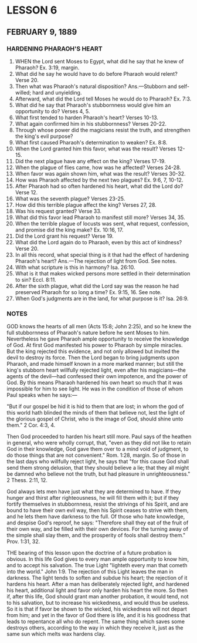 # LESSON 6
## FEBRUARY 9, 1889

### HARDENING PHARAOH'S HEART

1. WHEN the Lord sent Moses to Egypt, what did he say that he knew of Pharaoh? Ex. 3:19, margin.
2. What did he say he would have to do before Pharaoh would relent? Verse 20.
3. Then what was Pharaoh's natural disposition? Ans.—Stubborn and self-willed; hard and unyielding.
4. Afterward, what did the Lord tell Moses he would do to Pharaoh? Ex. 7:3.
5. What did he say that Pharaoh's stubbornness would give him an opportunity to do? Verses 4, 5.
6. What first tended to harden Pharaoh's heart? Verses 10-13.
7. What again confirmed him in his stubbornness? Verses 20-22.
8. Through whose power did the magicians resist the truth, and strengthen the king's evil purpose?
9. What first caused Pharaoh's determination to weaken? Ex. 8:8.
10. When the Lord granted him this favor, what was the result? Verses 12-15.
11. Did the next plague have any effect on the king? Verses 17-19.
12. When the plague of flies came, how was he affected? Verses 24-28.
13. When favor was again shown him, what was the result? Verses 30-32.
14. How was Pharaoh affected by the next two plagues? Ex. 9:6, 7, 10-12.
15. After Pharaoh had so often hardened his heart, what did the Lord do? Verse 12.
16. What was the seventh plague? Verses 23-25.
17. How did this terrible plague affect the king? Verses 27, 28.
18. Was his request granted? Verse 33.
19. What did this favor lead Pharaoh to manifest still more? Verses 34, 35.
20. When the terrible plague of locusts was sent, what request, confession, and promise did the king make? Ex. 10:16, 17.
21. Did the Lord grant his request? Verse 19.
22. What did the Lord again do to Pharaoh, even by this act of kindness? Verse 20.
23. In all this record, what special thing is it that had the effect of hardening Pharaoh's heart? Ans.—The rejection of light from God. See notes.
24. With what scripture is this in harmony? Isa. 26:10.
25. What is it that makes wicked persons more settled in their determination to sin? Eccl. 8:11.
26. After the sixth plague, what did the Lord say was the reason he had preserved Pharaoh for so long a time? Ex. 9:15, 16. See note.
27. When God's judgments are in the land, for what purpose is it? Isa. 26:9.

### NOTES

GOD knows the hearts of all men (Acts 15:8; John 2:25), and so he knew the full stubbornness of Pharaoh's nature before he sent Moses to him. Nevertheless he gave Pharaoh ample opportunity to receive the knowledge of God. At first God manifested his power to Pharaoh by simple miracles. But the king rejected this evidence, and not only allowed but invited the devil to destroy its force. Then the Lord began to bring judgments upon Pharaoh, and made himself known in a more marked manner; but still the king's stubborn heart willfully rejected light, even after his magicians—the agents of the devil—had confessed their own impotence, and the power of God. By this means Pharaoh hardened his own heart so much that it was impossible for him to see light. He was in the condition of those of whom Paul speaks when he says:—

"But if our gospel be hid it is hid to them that are lost; in whom the god of this world hath blinded the minds of them that believe not, lest the light of the glorious gospel of Christ, who is the image of God, should shine unto them." 2 Cor. 4:3, 4.

Then God proceeded to harden his heart still more. Paul says of the heathen in general, who were wholly corrupt, that, "even as they did not like to retain God in their knowledge, God gave them over to a mind void of judgment, to do those things that are not convenient." Rom. 1:28, margin. So of those in the last days who willfully reject light, he says that "for this cause God shall send them strong delusion, that they should believe a lie; that they all might be damned who believe not the truth, but had pleasure in unrighteousness." 2 Thess. 2:11, 12.

God always lets men have just what they are determined to have. If they hunger and thirst after righteousness, he will fill them with it; but if they fortify themselves in stubbornness, resist the strivings of his Spirit, and are bound to have their own evil way, then his Spirit ceases to strive with them, and he lets them have darkness to the full. Of those who hate knowledge, and despise God's reproof, he says: "Therefore shall they eat of the fruit of their own way, and be filled with their own devices. For the turning away of the simple shall slay them, and the prosperity of fools shall destroy them." Prov. 1:31, 32.

THE bearing of this lesson upon the doctrine of a future probation is obvious. In this life God gives to every man ample opportunity to know him, and to accept his salvation. The true Light "lighteth every man that cometh into the world." John 1:9. The rejection of this Light leaves the man in darkness. The light tends to soften and subdue his heart; the rejection of it hardens his heart. After a man has deliberately rejected light, and hardened his heart, additional light and favor only harden his heart the more. So then if, after this life, God should grant man another probation, it would tend, not to his salvation, but to increase his wickedness, and would thus be useless. So it is that if favor be shown to the wicked, his wickedness will not depart from him; and yet in the favor of God there is life, and it is his goodness that leads to repentance all who do repent. The same thing which saves some destroys others, according to the way in which they receive it, just as the same sun which melts wax hardens clay.